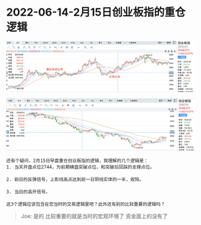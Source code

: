 # 2022-06-14-2月15日创业板指的重仓逻辑

![img](resource/2022-06-14-chuangzhi.png)

![img](resource/2022-06-14-chuangzhi2.png)

```
还有个疑问，2月15日早盘重仓创业板指的逻辑，我理解的几个逻辑是：
1. 当天开盘点位2744，为前期横盘突破点位，和突破后回踩的支撑点位。

2. 前日的反弹信号，上影线高点达到前一日阴线实体的一半，收阳。

3. 当日的高开信号。

这3个逻辑应该包含在您当时的交易逻辑里吧？此外还有别的比较重要的逻辑吗？
```

> Joe: 是的 比较重要的就是当时的宏观环境了 资金面上的没有了
